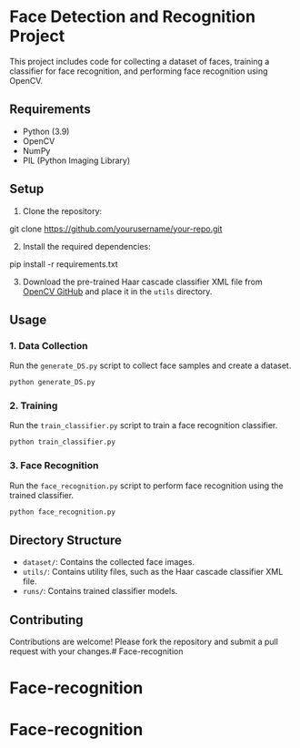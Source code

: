 # Face Detection and Recognition Project

This project includes code for collecting a dataset of faces, training a classifier for face recognition, and performing face recognition using OpenCV.

## Requirements

- Python (3.9)
- OpenCV 
- NumPy
- PIL (Python Imaging Library)

## Setup

1. Clone the repository:

git clone https://github.com/yourusername/your-repo.git

2. Install the required dependencies:

pip install -r requirements.txt

3. Download the pre-trained Haar cascade classifier XML file from [OpenCV GitHub](https://github.com/opencv/opencv/blob/master/data/haarcascades/haarcascade_frontalface_default.xml) and place it in the `utils` directory.

## Usage

### 1. Data Collection

Run the `generate_DS.py` script to collect face samples and create a dataset.

```bash
python generate_DS.py
```

### 2. Training

Run the `train_classifier.py` script to train a face recognition classifier.

```bash
python train_classifier.py
```

### 3. Face Recognition

Run the `face_recognition.py` script to perform face recognition using the trained classifier.

```bash
python face_recognition.py
```



## Directory Structure

- `dataset/`: Contains the collected face images.
- `utils/`: Contains utility files, such as the Haar cascade classifier XML file.
- `runs/`: Contains trained classifier models.

## Contributing

Contributions are welcome! Please fork the repository and submit a pull request with your changes.# Face-recognition

# Face-recognition

# Face-recognition

